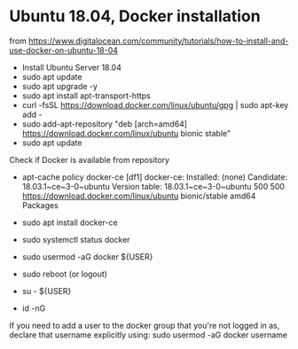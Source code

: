# Ubuntu 18.04, Docker installation
from https://www.digitalocean.com/community/tutorials/how-to-install-and-use-docker-on-ubuntu-18-04

  - Install Ubuntu Server 18.04
  - sudo apt update
  - sudo apt upgrade -y
  - sudo apt install apt-transport-https
  - curl -fsSL https://download.docker.com/linux/ubuntu/gpg | sudo apt-key add -
  - sudo add-apt-repository "deb [arch=amd64] https://download.docker.com/linux/ubuntu bionic stable"
  - sudo apt update

  Check if Docker is available from repository

  - apt-cache policy docker-ce
[df1]
docker-ce:
  Installed: (none)
  Candidate: 18.03.1~ce~3-0~ubuntu
  Version table:
     18.03.1~ce~3-0~ubuntu 500
        500 https://download.docker.com/linux/ubuntu bionic/stable amd64 Packages

  - sudo apt install docker-ce
  - sudo systemctl status docker
  - sudo usermod -aG docker ${USER}
  - sudo reboot (or logout)
  - su - ${USER}
  - id -nG

  If you need to add a user to the docker group that you're not logged in as, declare that username explicitly using: sudo usermod -aG docker username
